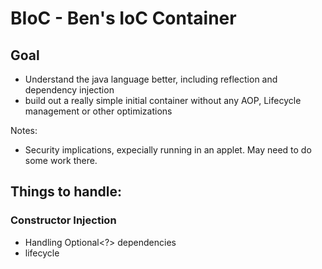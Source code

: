 # BIoC - Ben's IoC Container

## Goal
- Understand the java language better, including reflection and dependency injection
- build out a really simple initial container without any AOP, Lifecycle management or other optimizations

Notes:
- Security implications, expecially running in an applet. May need to do some work there.


## Things to handle:

### Constructor Injection
- Handling Optional<?> dependencies 
- lifecycle